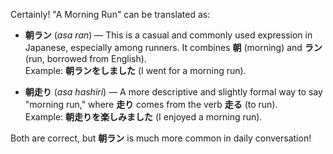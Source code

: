 Certainly! "A Morning Run" can be translated as:

- **朝ラン** (*asa ran*) — This is a casual and commonly used expression in Japanese, especially among runners. It combines **朝** (morning) and **ラン** (run, borrowed from English).  
  Example: **朝ランをしました** (I went for a morning run).  

- **朝走り** (*asa hashiri*) — A more descriptive and slightly formal way to say "morning run," where **走り** comes from the verb **走る** (to run).  
  Example: **朝走りを楽しみました** (I enjoyed a morning run).  

Both are correct, but **朝ラン** is much more common in daily conversation!
